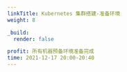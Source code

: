 ```yaml
---
linkTitle: Kubernetes 集群搭建-准备环境
weight: 8

_build:
  render: false

profit: 所有机器预备环境准备完成
time: 2021-12-17 20:00-20:40
---
```

